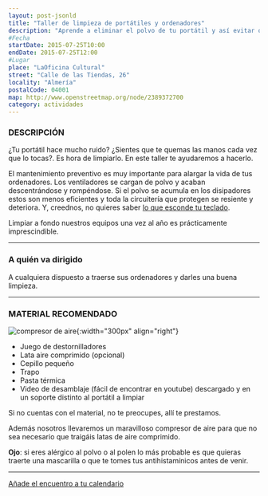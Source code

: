 ```yaml
---
layout: post-jsonld
title: "Taller de limpieza de portátiles y ordenadores"
description: "Aprende a eliminar el polvo de tu portátil y así evitar que se sobrecaliente"
#Fecha
startDate: 2015-07-25T10:00
endDate: 2015-07-25T12:00
#Lugar
place: "LaOficina Cultural"
street: "Calle de las Tiendas, 26"
locality: "Almería"
postalCode: 04001
map: http://www.openstreetmap.org/node/2389372700
category: actividades
---
```


### DESCRIPCIÓN

¿Tu portátil hace mucho ruido? ¿Sientes que te quemas las manos cada vez que lo tocas?. Es hora de limpiarlo. En este taller te ayudaremos a hacerlo.

El mantenimiento preventivo es muy importante para alargar la vida de tus ordenadores. Los ventiladores se cargan de polvo y acaban descentrándose y rompéndose. Si el polvo se acumula en los disipadores estos son menos eficientes y toda la circuitería que protegen se resiente y deteriora. Y, creednos, no quieres saber [lo que esconde tu teclado](http://www.elmundo.es/navegante/2008/05/05/tecnologia/1209976436.html).

Limpiar a fondo nuestros equipos una vez al año es prácticamente imprescindible.

---

### A quién va dirigido

A cualquiera dispuesto a traerse sus ordenadores y darles una buena limpieza.

---

### MATERIAL RECOMENDADO

![compresor de aire](http://foro.hacklabalmeria.net/uploads/default/_optimized/07e/ee0/8d3e1cfa51_666x500.jpg){:width="300px" align="right"}


* Juego de destornilladores
* Lata aire comprimido (opcional)
* Cepillo pequeño
* Trapo
* Pasta térmica
* Video de desamblaje (fácil de encontrar en youtube) descargado y en un soporte distinto al portátil a limpiar

Si no cuentas con el material, no te preocupes, allí te prestamos. 

Además nosotros llevaremos un maravilloso compresor de aire para que no sea necesario que traigáis latas de aire comprimido. 

__Ojo__: si eres alérgico al polvo o al polen lo más probable es que quieras traerte una mascarilla o que te tomes tus antihistamínicos antes de venir.


---

[Añade el encuentro a tu calendario](https://www.google.com/calendar/event?eid=bm1pazJmMDh0dTVrNTAzZTZuczVhbm52NTQgZW9odWFsNnNydnIybDRvcWExdWpldmFkOXNAZw&ctz=Europe/Madrid)
